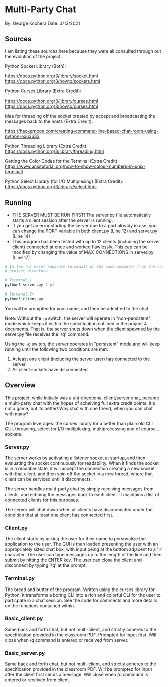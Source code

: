 # Multi-Party Chat

By: George Kochera
Date: 3/13/2021


## Sources

I am listing these sources here because they were all consulted through out the
evolution of the project.

Python Socket Library (Both):

https://docs.python.org/3/library/socket.html
https://docs.python.org/3/howto/sockets.html

Python Curses Library (Extra Credit): 

https://docs.python.org/3/library/curses.html
https://docs.python.org/3/howto/curses.html

Idea for threading off the socket created by accept and broadcasting the messages
back to the hosts (Extra Credit):

https://hackernoon.com/creating-command-line-based-chat-room-using-python-oxu3u33

Python Threading Library (Extra Credit):
https://docs.python.org/3/library/threading.html

Getting the Color Codes for the Terminal (Extra Credit):
https://www.unixtutorial.org/how-to-show-colour-numbers-in-unix-terminal/

Python Select Library (for I/O Multiplexing) (Extra Credit):
https://docs.python.org/3/library/select.html


## Running

- THE SERVER MUST BE RUN FIRST! The server.py file automatically starts a client 
  session after the server is running.
- If you get an error starting the server due to a port already in use, you
  can change the PORT variable in both client.py (Line 12) and server.py (Line 14)
- This program has been tested with up to 12 clients (including the server client)
  connected at once and worked flawlessly. This cap can be modified by changing
  the value of MAX_CONNECTIONS in server.py (Line 17)


```bash
# In two (or more) separate terminals on the same computer from the root of the 
# project directory

# Terminal 1
python3 server.py [-p]

# Terminal 2+
python3 client.py
```

You will be prompted for your name, and then be admitted to the chat.

Note: Without the `-p` switch, the server will operate in "non-persistent" mode
which keeps it within the specification outlined in the project 4 documents.
That is, the server shuts down when the client spawned by the server.py file
receives the '\q' command.

Using the `-p` switch, the server operates in "persistent" mode and will keep
running until the following two conditions are met:

1.  At least one client (including the server user) has connected to the server
2.  All client sockets have disconnected.


## Overview

This project, while initially was a uni-directional client/server chat, became
a multi-party chat with the hopes of acheiving full extra credit points. It's
not a game, but its better! Why chat with one friend, when you can chat with
many? 

The program leverages: the curses library for a better than plain old CLI GUI,
threading, select for I/O multiplexing,  multiprocessing and of course... 
sockets.


### Server.py

The server works by activating a listener socket at startup, and then evaluating
the socket continuously for readability. When it finds the socket is in a
readable state, it will accept the connection creating a new socket with that
client, and then spin off the socket in a new thread, where that client can be
serviced until it disconnects.

The server handles multi-party chat by simply receiving messages from clients,
and echoing the messages back to each client. It maintains a list of connected
clients for this purposes.

The server will shut down when all clients have disconnected under the condition
that at least one client has connected first.


### Client.py

The client starts by asking the user for their name to personalize the
application to the user. The GUI is then loaded presenting the user with an
appropriately sized chat box, with input being at the bottom adjacent to a '>' 
character. The user can type messages up to the length of the line and then
submit by hitting the ENTER key. The user can close the client and disconnect by
typing '\q' at the prompt.


### Terminal.py

The bread and butter of the program. Written using the curses library for 
Python, it transforms a boring CLI into a rich and colorful CLI for the user
to particpate in a chat session. See the code for comments and more details
on the functions contained within.


### Basic_client.py

Same back and forth chat, but not multi-client, and strictly adheres to the
specification provided in the classroom PDF. Prompted for input first. Will
close when /q command is entered or received from server.


### Basic_server.py

Same back and forth chat, but not multi-client, and strictly adheres to the
specification provided in the classroom PDF. Will be prompted for input after
the client first sends a message. Will close when /q command is entered or 
received from client.